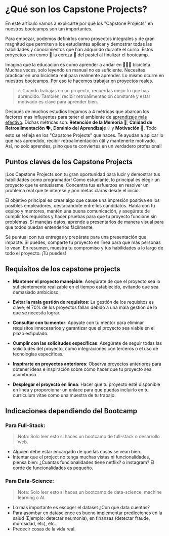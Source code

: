 # ¿Qué son los Capstone Projects?

En este artículo vamos a explicarte por qué los "Capstone Projects" en nuestros bootcamps son tan importantes.

Para empezar, podemos definirlos como proyectos integrales y de gran magnitud que permiten a los estudiantes aplicar y demostrar todas las habilidades y conocimientos que han adquirido durante el curso. Estos proyectos son como 🍒 la cereza 🍰 del pastel al finalizar el bootcamp. 

Imagina que la educación es como aprender a andar en 🚴🏿‍♀️ bicicleta. Muchas veces, solo leyendo un manual no es suficiente. Necesitas practicar en una bicicleta real para realmente aprender.
Lo mismo ocurre en nuestros bootcamps. Por eso te hacemos trabajar en proyectos reales. 

> 🔥 Cuando trabajas en un proyecto, recuerdas mejor lo que has aprendido. También, recibir retroalimentación constante y estar motivado es clave para aprender bien.

Después de muchos estudios llegamos a 4 métricas que abarcan los factores mas influyentes para tener el ambiente de [aprendizaje más efectivo](https://4geeksacademy.notion.site/4geeksacademy/Mastering-Technical-Knowledge-984d2df394c44aedb05987311ccfcf06). Dichas métricas son: **Retención de la Memoria** 🧠, **Calidad de Retroalimentación** 🗣️, **Dominio del Aprendizaje** 💡 y **Motivación** 💪. Todo esto se refleja en los "Capstone Projects" que haces. Te ayudan a aplicar lo que has aprendido, recibir retroalimentación útil y mantenerte motivado. Así, no solo aprendes, ¡sino que te conviertes en un verdadero profesional!

## Puntos claves de los Capstone Projects

¡Los Capstone Projects son tu gran oportunidad para lucir y demostrar tus habilidades como programador! Como estudiante, lo principal es elegir un proyecto que te entusiasme. Concentra tus esfuerzos en resolver un problema real que te interese y pon metas claras desde el inicio.

El objetivo principal es crear algo que cause una impresión positiva en los posibles empleadores, destacándote entre los candidatos. Habla con tu equipo y mentores, mantén una buena comunicación, y asegúrate de cumplir los requisitos y hacer pruebas para que tu proyecto funcione sin problemas. Si manejas datos, aprende a presentarlos de manera visual para que todos puedan entenderlos fácilmente.

Sé puntual con tus entregas y prepárate para una presentación que impacte. Si puedes, comparte tu proyecto en línea para que más personas lo vean. En resumen, muestra tu compromiso y tus habilidades a lo largo de todo el proyecto. ¡Tú puedes!

## Requisitos de los capstone projects

- **Mantener el proyecto manejable**: Asegúrate de que el proyecto sea lo suficientemente realizable en el tiempo establecido, evitando que sea demasiado ambicioso.

- **Evitar la mala gestión de requisitos**: La gestión de los requisitos es clave; el 70% de los proyectos fallan debido a una mala gestión de lo que se necesita lograr.

- **Consultar con tu mentor**: Apóyate con tu mentor para eliminar requisitos innecesarios y garantizar que el proyecto sea viable en el plazo estipulado.

- **Cumplir con las solicitudes específicas**: Asegúrate de seguir todas las solicitudes del proyecto, como integraciones con terceros o el uso de tecnologías específicas.

- **Inspirarte en proyectos anteriores**: Observa proyectos anteriores para obtener ideas e inspiración sobre cómo hacer que tu proyecto sea asombroso.

- **Desplegar el proyecto en línea**: Hacer que tu proyecto esté disponible en línea y proporcionar un enlace para que puedas incluirlo en tu currículum vitae como una muestra de tu trabajo.

## Indicaciones dependiendo del Bootcamp

### Para Full-Stack: 

> Nota: Solo leer esto si haces un bootcamp de full-stack o desarrollo web.

- Alguien debe estar encargado de que las cosas se vean bien.
- Intentar que el project no tenga muchas vistas ni funcionalidades, piensa bien: ¿Cuantas funcionalidades tiene netflix? o instagram? El corde de funcionalidades es pequeño.

### Para Data-Science: 

> Nota: Solo leer esto si haces un bootcamp de data-science, machine learning o AI.

- Lo mas importante es escoger el dataset ¿Con qué data cuentas?
- Para asombar en datascience es bueno implementar predicciones en la salud (Ejemplo: detectar neumonia), en finanzas (detectar fraude, morosidad, etc), etc.
- Predecir cosas de la vida real.
